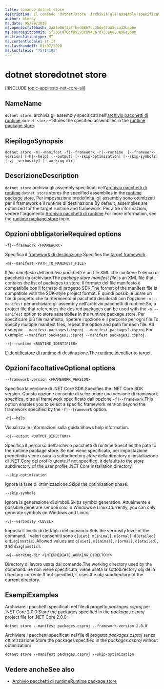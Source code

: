 ```yaml
---
title: comando dotnet store
description: Il comando 'dotnet store' archivia gli assembly specificati nell'archivio pacchetti di runtime.
author: bleroy
ms.date: 05/29/2018
ms.openlocfilehash: 3a81e06f36ffbed68b7cc35de47aa5dca32bab6e
ms.sourcegitcommit: 5f236cd78cf09593c8945a7d753e0850e96a0b80
ms.translationtype: MT
ms.contentlocale: it-IT
ms.lasthandoff: 01/07/2020
ms.locfileid: "75714193"
---
```

# <a name="dotnet-store"></a><span data-ttu-id="d544f-103">dotnet store</span><span class="sxs-lookup"><span data-stu-id="d544f-103">dotnet store</span></span>

[!INCLUDE [topic-appliesto-net-core-all](../../../includes/topic-appliesto-net-core-2plus.md)]

## <a name="name"></a><span data-ttu-id="d544f-104">Name</span><span class="sxs-lookup"><span data-stu-id="d544f-104">Name</span></span>

<span data-ttu-id="d544f-105">`dotnet store`: archivia gli assembly specificati nell'[archivio pacchetti di runtime](../deploying/runtime-store.md).</span><span class="sxs-lookup"><span data-stu-id="d544f-105">`dotnet store` - Stores the specified assemblies in the [runtime package store](../deploying/runtime-store.md).</span></span>

## <a name="synopsis"></a><span data-ttu-id="d544f-106">Riepilogo</span><span class="sxs-lookup"><span data-stu-id="d544f-106">Synopsis</span></span>

`dotnet store -m|--manifest -f|--framework -r|--runtime  [--framework-version] [-h|--help] [--output] [--skip-optimization] [--skip-symbols] [-v|--verbosity] [--working-dir]`

## <a name="description"></a><span data-ttu-id="d544f-107">Descrizione</span><span class="sxs-lookup"><span data-stu-id="d544f-107">Description</span></span>

<span data-ttu-id="d544f-108">`dotnet store` archivia gli assembly specificati nell'[archivio pacchetti di runtime](../deploying/runtime-store.md).</span><span class="sxs-lookup"><span data-stu-id="d544f-108">`dotnet store` stores the specified assemblies in the [runtime package store](../deploying/runtime-store.md).</span></span> <span data-ttu-id="d544f-109">Per impostazione predefinita, gli assembly sono ottimizzati per il framework e il runtime di destinazione.</span><span class="sxs-lookup"><span data-stu-id="d544f-109">By default, assemblies are optimized for the target runtime and framework.</span></span> <span data-ttu-id="d544f-110">Per altre informazioni, vedere l'argomento [Archivio pacchetti di runtime](../deploying/runtime-store.md).</span><span class="sxs-lookup"><span data-stu-id="d544f-110">For more information, see the [runtime package store](../deploying/runtime-store.md) topic.</span></span>

## <a name="required-options"></a><span data-ttu-id="d544f-111">Opzioni obbligatorie</span><span class="sxs-lookup"><span data-stu-id="d544f-111">Required options</span></span>

`-f|--framework <FRAMEWORK>`

<span data-ttu-id="d544f-112">Specifica il [framework di destinazione](../../standard/frameworks.md).</span><span class="sxs-lookup"><span data-stu-id="d544f-112">Specifies the [target framework](../../standard/frameworks.md).</span></span>

`-m|--manifest <PATH_TO_MANIFEST_FILE>`

<span data-ttu-id="d544f-113">Il *file manifesto dell'archivio pacchetti* è un file XML che contiene l'elenco di pacchetti da archiviare.</span><span class="sxs-lookup"><span data-stu-id="d544f-113">The *package store manifest file* is an XML file that contains the list of packages to store.</span></span> <span data-ttu-id="d544f-114">Il formato del file manifesto è compatibile con il formato di progetto SDK.</span><span class="sxs-lookup"><span data-stu-id="d544f-114">The format of the manifest file is compatible with the SDK-style project format.</span></span> <span data-ttu-id="d544f-115">È quindi possibile usare un file di progetto che fa riferimento ai pacchetti desiderati con l'opzione `-m|--manifest` per archiviare gli assembly nell'archivio pacchetti di runtime.</span><span class="sxs-lookup"><span data-stu-id="d544f-115">So, a project file that references the desired packages can be used with the `-m|--manifest` option to store assemblies in the runtime package store.</span></span> <span data-ttu-id="d544f-116">Per specificare più file manifesto, ripetere l'opzione e il percorso per ogni file.</span><span class="sxs-lookup"><span data-stu-id="d544f-116">To specify multiple manifest files, repeat the option and path for each file.</span></span> <span data-ttu-id="d544f-117">Ad esempio: `--manifest packages1.csproj --manifest packages2.csproj`.</span><span class="sxs-lookup"><span data-stu-id="d544f-117">For example: `--manifest packages1.csproj --manifest packages2.csproj`.</span></span>

`-r|--runtime <RUNTIME_IDENTIFIER>`

<span data-ttu-id="d544f-118">L'[identificatore di runtime](../rid-catalog.md) di destinazione.</span><span class="sxs-lookup"><span data-stu-id="d544f-118">The [runtime identifier](../rid-catalog.md) to target.</span></span>

## <a name="optional-options"></a><span data-ttu-id="d544f-119">Opzioni facoltative</span><span class="sxs-lookup"><span data-stu-id="d544f-119">Optional options</span></span>

`--framework-version <FRAMEWORK_VERSION>`

<span data-ttu-id="d544f-120">Specifica la versione di .NET Core SDK.</span><span class="sxs-lookup"><span data-stu-id="d544f-120">Specifies the .NET Core SDK version.</span></span> <span data-ttu-id="d544f-121">Questa opzione consente di selezionare una versione di framework specifica, oltre al framework specificato dall'opzione `-f|--framework`.</span><span class="sxs-lookup"><span data-stu-id="d544f-121">This option enables you to select a specific framework version beyond the framework specified by the `-f|--framework` option.</span></span>

`-h|--help`

<span data-ttu-id="d544f-122">Visualizza le informazioni sulla guida.</span><span class="sxs-lookup"><span data-stu-id="d544f-122">Shows help information.</span></span>

`-o|--output <OUTPUT_DIRECTORY>`

<span data-ttu-id="d544f-123">Specifica il percorso dell'archivio pacchetti di runtime.</span><span class="sxs-lookup"><span data-stu-id="d544f-123">Specifies the path to the runtime package store.</span></span> <span data-ttu-id="d544f-124">Se non viene specificato, per impostazione predefinita viene usata la sottodirectory *store* della directory di installazione di .NET Core del profilo utente.</span><span class="sxs-lookup"><span data-stu-id="d544f-124">If not specified, it defaults to the *store* subdirectory of the user profile .NET Core installation directory.</span></span>

`--skip-optimization`

<span data-ttu-id="d544f-125">Ignora la fase di ottimizzazione.</span><span class="sxs-lookup"><span data-stu-id="d544f-125">Skips the optimization phase.</span></span>

`--skip-symbols`

<span data-ttu-id="d544f-126">Ignora la generazione di simboli.</span><span class="sxs-lookup"><span data-stu-id="d544f-126">Skips symbol generation.</span></span> <span data-ttu-id="d544f-127">Attualmente è possibile generare simboli solo in Windows e Linux.</span><span class="sxs-lookup"><span data-stu-id="d544f-127">Currently, you can only generate symbols on Windows and Linux.</span></span>

`-v|--verbosity <LEVEL>`

<span data-ttu-id="d544f-128">Imposta il livello di dettaglio del comando.</span><span class="sxs-lookup"><span data-stu-id="d544f-128">Sets the verbosity level of the command.</span></span> <span data-ttu-id="d544f-129">I valori consentiti sono `q[uiet]`, `m[inimal]`, `n[ormal]`, `d[etailed]` e `diag[nostic]`.</span><span class="sxs-lookup"><span data-stu-id="d544f-129">Allowed values are `q[uiet]`, `m[inimal]`, `n[ormal]`, `d[etailed]`, and `diag[nostic]`.</span></span>

`-w|--working-dir <INTERMEDIATE_WORKING_DIRECTORY>`

<span data-ttu-id="d544f-130">Directory di lavoro usata dal comando.</span><span class="sxs-lookup"><span data-stu-id="d544f-130">The working directory used by the command.</span></span> <span data-ttu-id="d544f-131">Se non viene specificata, viene usata la sottodirectory *obj* della directory corrente.</span><span class="sxs-lookup"><span data-stu-id="d544f-131">If not specified, it uses the *obj* subdirectory of the current directory.</span></span>

## <a name="examples"></a><span data-ttu-id="d544f-132">Esempi</span><span class="sxs-lookup"><span data-stu-id="d544f-132">Examples</span></span>

<span data-ttu-id="d544f-133">Archiviare i pacchetti specificati nel file di progetto *packages.csproj* per .NET Core 2.0.0:</span><span class="sxs-lookup"><span data-stu-id="d544f-133">Store the packages specified in the *packages.csproj* project file for .NET Core 2.0.0:</span></span>

`dotnet store --manifest packages.csproj --framework-version 2.0.0`

<span data-ttu-id="d544f-134">Archiviare i pacchetti specificati nel file di progetto *packages.csproj* senza ottimizzazione:</span><span class="sxs-lookup"><span data-stu-id="d544f-134">Store the packages specified in the *packages.csproj* without optimization:</span></span>

`dotnet store --manifest packages.csproj --skip-optimization`

## <a name="see-also"></a><span data-ttu-id="d544f-135">Vedere anche</span><span class="sxs-lookup"><span data-stu-id="d544f-135">See also</span></span>

- [<span data-ttu-id="d544f-136">Archivio pacchetti di runtime</span><span class="sxs-lookup"><span data-stu-id="d544f-136">Runtime package store</span></span>](../deploying/runtime-store.md)
